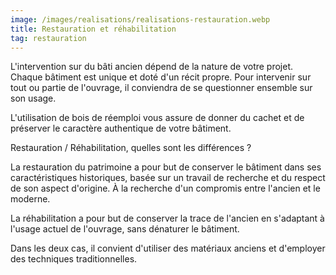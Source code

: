 ```yaml
---
image: /images/realisations/realisations-restauration.webp
title: Restauration et réhabilitation
tag: restauration
---
```


L'intervention sur du bâti ancien dépend de la nature de votre projet. Chaque bâtiment est unique et doté d'un récit propre. Pour intervenir sur tout ou partie de l'ouvrage, il conviendra de se questionner ensemble sur son usage.

L'utilisation de bois de réemploi vous assure de donner du cachet et de préserver le caractère authentique de votre bâtiment.

Restauration / Réhabilitation, quelles sont les différences ?

La restauration du patrimoine a pour but de conserver le bâtiment dans ses caractéristiques historiques, basée sur un travail de recherche et du respect de son aspect d'origine. À la recherche d'un compromis entre l'ancien et le moderne.

La réhabilitation a pour but de conserver la trace de l'ancien en s'adaptant à l'usage actuel de l'ouvrage, sans dénaturer le bâtiment.

Dans les deux cas, il convient d'utiliser des matériaux anciens et d'employer des techniques traditionnelles.
